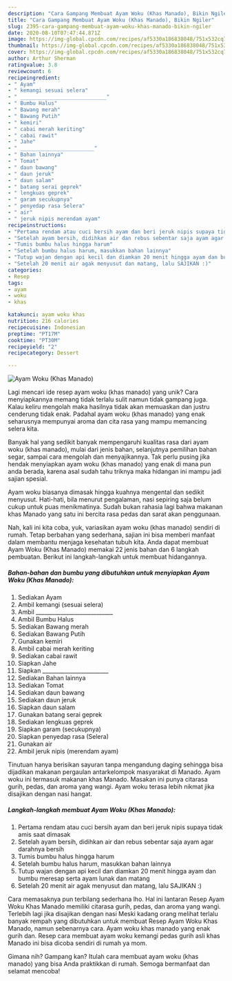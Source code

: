 ```yaml
---
description: "Cara Gampang Membuat Ayam Woku (Khas Manado), Bikin Ngiler"
title: "Cara Gampang Membuat Ayam Woku (Khas Manado), Bikin Ngiler"
slug: 2395-cara-gampang-membuat-ayam-woku-khas-manado-bikin-ngiler
date: 2020-08-10T07:47:44.871Z
image: https://img-global.cpcdn.com/recipes/af5330a186838048/751x532cq70/ayam-woku-khas-manado-foto-resep-utama.jpg
thumbnail: https://img-global.cpcdn.com/recipes/af5330a186838048/751x532cq70/ayam-woku-khas-manado-foto-resep-utama.jpg
cover: https://img-global.cpcdn.com/recipes/af5330a186838048/751x532cq70/ayam-woku-khas-manado-foto-resep-utama.jpg
author: Arthur Sherman
ratingvalue: 3.8
reviewcount: 6
recipeingredient:
- " Ayam"
- " kemangi sesuai selera"
- " ____________________________"
- " Bumbu Halus"
- " Bawang merah"
- " Bawang Putih"
- " kemiri"
- " cabai merah keriting"
- " cabai rawit"
- " Jahe"
- " ________________________"
- " Bahan lainnya"
- " Tomat"
- " daun bawang"
- " daun jeruk"
- " daun salam"
- " batang serai geprek"
- " lengkuas geprek"
- " garam secukupnya"
- " penyedap rasa Selera"
- " air"
- " jeruk nipis merendam ayam"
recipeinstructions:
- "Pertama rendam atau cuci bersih ayam dan beri jeruk nipis supaya tidak amis saat dimasak"
- "Setelah ayam bersih, didihkan air dan rebus sebentar saja ayam agar darahnya bersih"
- "Tumis bumbu halus hingga harum"
- "Setelah bumbu halus harum, masukkan bahan lainnya"
- "Tutup wajan dengan api kecil dan diamkan 20 menit hingga ayam dan bumbu meresap serta ayam lunak dan matang"
- "Setelah 20 menit air agak menyusut dan matang, lalu SAJIKAN :)"
categories:
- Resep
tags:
- ayam
- woku
- khas

katakunci: ayam woku khas 
nutrition: 216 calories
recipecuisine: Indonesian
preptime: "PT17M"
cooktime: "PT30M"
recipeyield: "2"
recipecategory: Dessert

---
```



![Ayam Woku (Khas Manado)](https://img-global.cpcdn.com/recipes/af5330a186838048/751x532cq70/ayam-woku-khas-manado-foto-resep-utama.jpg)

Lagi mencari ide resep ayam woku (khas manado) yang unik? Cara menyiapkannya memang tidak terlalu sulit namun tidak gampang juga. Kalau keliru mengolah maka hasilnya tidak akan memuaskan dan justru cenderung tidak enak. Padahal ayam woku (khas manado) yang enak seharusnya mempunyai aroma dan cita rasa yang mampu memancing selera kita.

Banyak hal yang sedikit banyak mempengaruhi kualitas rasa dari ayam woku (khas manado), mulai dari jenis bahan, selanjutnya pemilihan bahan segar, sampai cara mengolah dan menyajikannya. Tak perlu pusing jika hendak menyiapkan ayam woku (khas manado) yang enak di mana pun anda berada, karena asal sudah tahu triknya maka hidangan ini mampu jadi sajian spesial.

Ayam woku biasanya dimasak hingga kuahnya mengental dan sedikit menyusut. Hati-hati, bila menurut pengalaman, nasi sepiring saja belum cukup untuk puas menikmatinya. Sudah bukan rahasia lagi bahwa makanan khas Manado yang satu ini bercita rasa pedas dan sarat akan penggunaan.


Nah, kali ini kita coba, yuk, variasikan ayam woku (khas manado) sendiri di rumah. Tetap berbahan yang sederhana, sajian ini bisa memberi manfaat dalam membantu menjaga kesehatan tubuh kita. Anda dapat membuat Ayam Woku (Khas Manado) memakai 22 jenis bahan dan 6 langkah pembuatan. Berikut ini langkah-langkah untuk membuat hidangannya.

<!--inarticleads1-->

##### Bahan-bahan dan bumbu yang dibutuhkan untuk menyiapkan Ayam Woku (Khas Manado):

1. Sediakan  Ayam
1. Ambil  kemangi (sesuai selera)
1. Ambil  ____________________________
1. Ambil  Bumbu Halus
1. Sediakan  Bawang merah
1. Sediakan  Bawang Putih
1. Gunakan  kemiri
1. Ambil  cabai merah keriting
1. Sediakan  cabai rawit
1. Siapkan  Jahe
1. Siapkan  ________________________
1. Sediakan  Bahan lainnya
1. Sediakan  Tomat
1. Sediakan  daun bawang
1. Sediakan  daun jeruk
1. Siapkan  daun salam
1. Gunakan  batang serai geprek
1. Sediakan  lengkuas geprek
1. Siapkan  garam (secukupnya)
1. Siapkan  penyedap rasa (Selera)
1. Gunakan  air
1. Ambil  jeruk nipis (merendam ayam)


Tinutuan hanya berisikan sayuran tanpa mengandung daging sehingga bisa dijadikan makanan pergaulan antarkelompok masyarakat di Manado. Ayam woku ini termasuk makanan khas Manado. Masakan ini punya citarasa gurih, pedas, dan aroma yang wangi. Ayam woku terasa lebih nikmat jika disajikan dengan nasi hangat. 

<!--inarticleads2-->

##### Langkah-langkah membuat Ayam Woku (Khas Manado):

1. Pertama rendam atau cuci bersih ayam dan beri jeruk nipis supaya tidak amis saat dimasak
1. Setelah ayam bersih, didihkan air dan rebus sebentar saja ayam agar darahnya bersih
1. Tumis bumbu halus hingga harum
1. Setelah bumbu halus harum, masukkan bahan lainnya
1. Tutup wajan dengan api kecil dan diamkan 20 menit hingga ayam dan bumbu meresap serta ayam lunak dan matang
1. Setelah 20 menit air agak menyusut dan matang, lalu SAJIKAN :)


Cara memasaknya pun terbilang sederhana lho. Hal ini lantaran Resep Ayam Woku Khas Manado memiliki citarasa gurih, pedas, dan aroma yang wangi. Terlebih lagi jika disajikan dengan nasi Meski kadang orang melihat terlalu banyak rempah yang dibutuhkan untuk membuat Resep Ayam Woku Khas Manado, namun sebenarnya cara. Ayam woku khas manado yang enak gurih dan. Resep cara membuat ayam woku kemangi pedas gurih asli khas Manado ini bisa dicoba sendiri di rumah ya mom. 

Gimana nih? Gampang kan? Itulah cara membuat ayam woku (khas manado) yang bisa Anda praktikkan di rumah. Semoga bermanfaat dan selamat mencoba!
